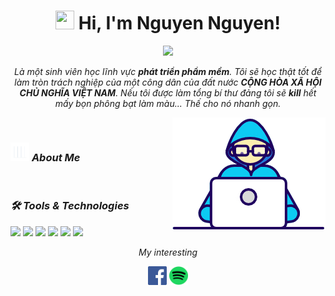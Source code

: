 <h1 align="center"><img src="https://media.giphy.com/media/hvRJCLFzcasrR4ia7z/giphy.gif" width="30" height="30"> Hi, I'm <a>Nguyen Nguyen!</a></h1>
  
<p align="center">
  <img src="https://readme-typing-svg.herokuapp.com?color=%2336BCF7&center=true&vCenter=true&lines=Software+Developer+Student;Nice+to+meet+you...!"/>
</p>
  
<p align="center">
  <em>
    Là một sinh viên học lĩnh vực <b>phát triển phẩm mềm</b>. Tôi sẽ học thật tốt để làm tròn trách nghiệp của một công dân của đất nước <b>CỘNG HÒA XÃ HỘI CHỦ NGHĨA VIỆT NAM</b>. Nếu tôi được làm tổng bí thư đảng tôi sẽ <b>kill</b> hết mấy bọn phông bạt làm màu... Thế cho nó nhanh gọn.
  </em> 
</p>
  
<img align="right" width=245px height=180px alt="side_sticker" src="./images/Developer.gif" />

<br />

### <img src="./images/stats.gif" width="30" height="30"> ***About Me***

<br/>

### ***🛠 Tools & Technologies***
<img src="https://camo.githubusercontent.com/759e716061f189ccd9618fbbd96181f65070e9f5b80f7d91d56f0a1c88cff738/68747470733a2f2f696d672e736869656c64732e696f2f62616467652f6a646b2d76657273696f6e32312d626c7565">  <img src="https://img.shields.io/badge/springboot-3.2.0-green">
<img src="https://img.shields.io/badge/springcore-6.1.1-green">
<img src="https://camo.githubusercontent.com/ee631a91ed48499c005e7c7417ba734a0646c1de111dac039ab5fbeb4fe8698e/68747470733a2f2f696d672e736869656c64732e696f2f62616467652f6d7973716c2d382e312e302d626c7565">
<img src="https://img.shields.io/badge/-Stackoverflow-FE7A16?style=for-the-badge&logo=stack-overflow&logoColor=white">
<img src="https://img.shields.io/badge/cassandra-0099CC?style=for-the-badge&&logoColor=white">
<br/>
<p align="center">
<i>My interesting</i>
 <p align="center">
    	<code><a href="https://www.facebook.com/nguyennt004/"><img width="30px" src="./images/facebook.png" title="Facebook"/></a></code>
	<code><a href="https://open.spotify.com/user/31hgtoauy525ni5ipln64ilrhifq"><img width="30px" src="./images/Spotify_icon.svg" title="Spotify"/></a></code>
  </p>   
</p>

